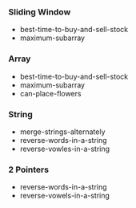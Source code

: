 ### Sliding Window
* best-time-to-buy-and-sell-stock
* maximum-subarray

### Array
* best-time-to-buy-and-sell-stock
* maximum-subarray
* can-place-flowers

### String
* merge-strings-alternately
* reverse-words-in-a-string
* reverse-vowles-in-a-string

### 2 Pointers
* reverse-words-in-a-string
* reverse-vowels-in-a-string
